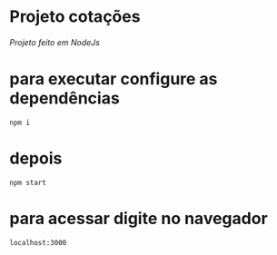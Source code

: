 # Projeto cotações
###### Projeto feito em NodeJs

# para executar configure as dependências
`npm i`

# depois
`npm start`

# para acessar digite no navegador
`localhost:3000`
